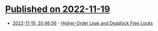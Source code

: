 # [Published on 2022-11-19](index.md)

* [2022-11-19, 20:46:56](https://lobste.rs/s/xy1ymy/higher_order_leak_deadlock_free_locks) - [Higher-Order Leak and Deadlock Free Locks](https://julesjacobs.com/pdf/locks.pdf)
